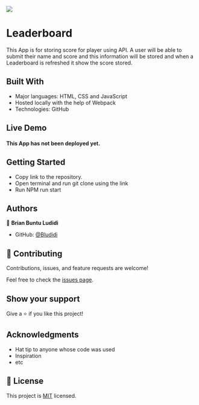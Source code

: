 ![](https://img.shields.io/badge/Microverse-blueviolet)

# Leaderboard
This App is for storing score for player using API. A user will be able to submit their name and score and this information will be stored and when a Leaderboard is refreshed it show the score stored. 



## Built With

- Major languages: HTML, CSS and JavaScript 
- Hosted locally with the help of Webpack 
- Technologies: GitHub 

## Live Demo
#### This App has not been deployed yet. 



## Getting Started

- Copy link to the repository. 
- Open terminal and run git clone using the link 
- Run NPM run start 


## Authors

👤 **Brian Buntu Ludidi**

- GitHub: [@Bludidi](https://github.com/Bludidi)


## 🤝 Contributing

Contributions, issues, and feature requests are welcome!

Feel free to check the [issues page](../../issues/).

## Show your support

Give a ⭐️ if you like this project!

## Acknowledgments

- Hat tip to anyone whose code was used
- Inspiration
- etc

## 📝 License

This project is [MIT](./LICENSE) licensed.


